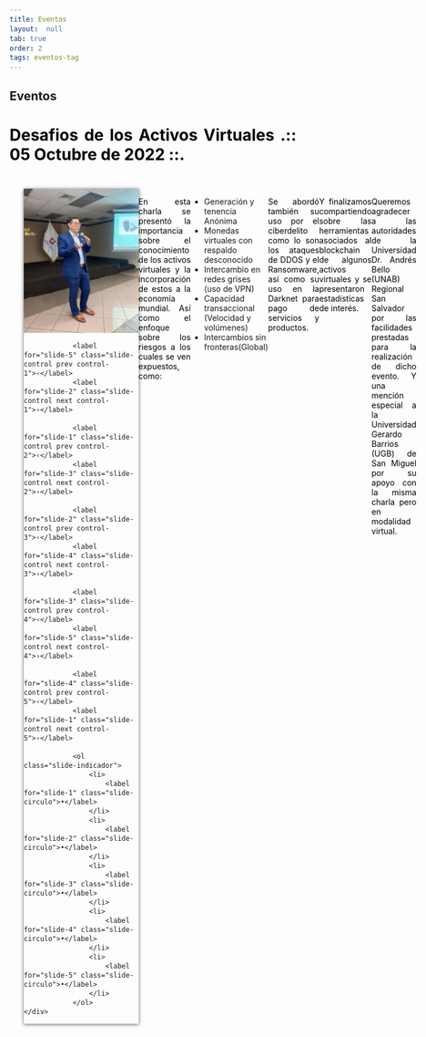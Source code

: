 ```yaml
---
title: Eventos
layout:  null
tab: true
order: 2
tags: eventos-tag
---
```


## Eventos
<!--Eventos por realizar
<img src='assets/images/emailfooter.png' style='text-align:center;'><br>
-->
<!--<div>
<img src='assets/images/under01.jpg' style='float:left;margin:25px;max-width:30%;max-height:30%;'/>
<p style='color:black;text-align:justify;'>
<h1>En espera de informacion</h1>
</p>
</div>-->
<!-- 
<style type="text/css">
  .slider-container {
  display: flex;
  width: 100%;
  height: 100vh;
  overflow-x: scroll;  
  scroll-snap-type: x mandatory;
}

.slider-container img {
  flex: 0 0 100%;
  width: 100%;
  object-fit: cover;
  scroll-snap-align: center;
}
</style>
<h1>OWASP Conociendo los Activos Digitales</h1>
<div class="slider-container">  
  <img
    class="slider-item"
    src='assets/images/01charla01.jpg'
  />
  <img
    class="slider-item"
    src='assets/images/01charla02.jpg'
  />
  <img
    class="slider-item"
    src='assets/images/01charla03.jpg'
	/>
	<img
    class="slider-item"
    src='assets/images/01charla04.jpg'
	/>
	<img
    class="slider-item"
    src='assets/images/01charla05.jpg'
	/>
	
</div> -->
<style>
            .slide {
				float:left;
				display: flex;
				width: 100%;
				height: auto;
                box-shadow: 0px 1px 6px rgba(0, 0, 0, 0.64);
                margin-top: 5px;
				margin:25px;
				max-width:40%;
				max-height:30%;	
            }
            .slide-inner {
                flex: 0 0 100%;
				height: auto;
				width: 100%;
				object-fit: cover;
				position: relative;
                overflow: hidden;                
            }
            .slide-open:checked + .slide-item {
                position: static;
                opacity: 100;
            }
            .slide-item {
                position: absolute;
                opacity: 0;
                -webkit-transition: opacity 0.6s ease-out;
                transition: opacity 0.6s ease-out;
            }
            .slide-item img {
                display: block;
                height: auto;
                max-width: 100%;
				text-align:center;
            }
            .slide-control {
                background: rgba(0, 0, 0, 0.28);
                border-radius: 50%;
                color: #fff;
                cursor: pointer;
                display: none;
                font-size: 40px;
                height: 40px;
                line-height: 35px;
                position: absolute;
                top: 50%;
                -webkit-transform: translate(0, -50%);
                cursor: pointer;
                -ms-transform: translate(0, -50%);
                transform: translate(0, -50%);
                text-align: center;
                width: 40px;
                z-index: 10;
            }
            .slide-control.prev {
                left: 2%;
            }
            .slide-control.next {
                right: 2%;
            }
            .slide-control:hover {
                background: rgba(0, 0, 0, 0.8);
                color: #aaaaaa;
            }
            #slide-1:checked ~ .control-1,
            #slide-2:checked ~ .control-2,
            #slide-3:checked ~ .control-3,
			#slide-4:checked ~ .control-4,
			#slide-5:checked ~ .control-5
			{
                display: block;
            }
            .slide-indicador {
                list-style: none;
                margin: 0;
                padding: 0;
                position: absolute;
                bottom: 2%;
                left: 0;
                right: 0;
                text-align: center;
                z-index: 10;
            }
            .slide-indicador li {
                display: inline-block;
                margin: 0 5px;
            }
            .slide-circulo {
                color: #828282;
                cursor: pointer;
                display: block;
                font-size: 35px;
            }
            .slide-circulo:hover {
                color: #aaaaaa;
            }
			
            #slide-1:checked ~ .control-1 ~ .slide-indicador 
                 li:nth-child(1) .slide-circulo,
            #slide-2:checked ~ .control-2 ~ .slide-indicador 
                  li:nth-child(2) .slide-circulo,
            #slide-3:checked ~ .control-3 ~ .slide-indicador 
                  li:nth-child(3) .slide-circulo, 
			#slide-4:checked ~ .control-4 ~ .slide-indicador 
                  li:nth-child(4) .slide-circulo,	  
			#slide-5:checked ~ .control-5 ~ .slide-indicador 
                  li:nth-child(5) .slide-circulo{
                color: #428bca;
            }
			
            #titulo {
                width: 100%;
                position: absolute;
                padding: 0px;
                margin: 0px auto;
                text-align: center;
                font-size: 27px;
                color: rgba(255, 255, 255, 1);
                font-family: 'Open Sans', sans-serif;
                z-index: 9999;
                text-shadow: 0px 1px 2px rgba(0, 0, 0, 0.33), 
                     -1px 0px 2px rgba(255, 255, 255, 0);
            }
			
</style>
<h1 style='color:black;text-align:justify;'>Desafios de los Activos Virtuales .:: 05 Octubre de 2022 ::.</h1>
<div class="slide">
    <div class="slide-inner">
         <input class="slide-open" type="radio" id="slide-1" 
                  name="slide" aria-hidden="true" hidden="" checked="checked">
            <div class="slide-item">
                    <img src='assets/images/01charla01.jpg'>
            </div>
         <input class="slide-open" type="radio" id="slide-2" 
                 name="slide" aria-hidden="true" hidden="">
            <div class="slide-item">
                    <img src='assets/images/01charla02.jpg'>
            </div>
                <input class="slide-open" type="radio" id="slide-3" 
                      name="slide" aria-hidden="true" hidden="">
                <div class="slide-item">
                    <img src='assets/images/01charla03.jpg'>
                </div>
				<input class="slide-open" type="radio" id="slide-4" 
                      name="slide" aria-hidden="true" hidden="">
                <div class="slide-item">
                    <img src='assets/images/01charla04.jpg'>
                </div>
				<input class="slide-open" type="radio" id="slide-5" 
                      name="slide" aria-hidden="true" hidden="">
                <div class="slide-item">
                    <img src='assets/images/01charla05.jpg'>
                </div>
				
				
				<label for="slide-5" class="slide-control prev control-1">‹</label>
                <label for="slide-2" class="slide-control next control-1">›</label>
				
                <label for="slide-1" class="slide-control prev control-2">‹</label>
                <label for="slide-3" class="slide-control next control-2">›</label>
				
                <label for="slide-2" class="slide-control prev control-3">‹</label>
                <label for="slide-4" class="slide-control next control-3">›</label>
				
				<label for="slide-3" class="slide-control prev control-4">‹</label>
                <label for="slide-5" class="slide-control next control-4">›</label>
				
				<label for="slide-4" class="slide-control prev control-5">‹</label>
                <label for="slide-1" class="slide-control next control-5">›</label>
				
                <ol class="slide-indicador">
                    <li>
                        <label for="slide-1" class="slide-circulo">•</label>
                    </li>
                    <li>
                        <label for="slide-2" class="slide-circulo">•</label>
                    </li>
                    <li>
                        <label for="slide-3" class="slide-circulo">•</label>
                    </li>
					<li>
                        <label for="slide-4" class="slide-circulo">•</label>
                    </li>
					<li>
                        <label for="slide-5" class="slide-circulo">•</label>
                    </li>
                </ol>
    </div>	
</div>
<p style='color:black;text-align:justify;'>
En esta charla se presentó la importancia sobre el conocimiento de los activos virtuales y la incorporación de estos a la economía mundial. Así como el enfoque sobre los riesgos a los cuales se ven expuestos, como:</p>
<ul>
<li>Generación y tenencia Anónima </li>
<li>Monedas virtuales con respaldo desconocido </li>
<li>Intercambio en redes grises (uso de VPN) </li>
<li>Capacidad transaccional (Velocidad y volúmenes) </li>
<li>Intercambios sin fronteras(Global) </li>
</ul>
<p style='color:black;text-align:justify;'>
Se abordó también su uso por el ciberdelito como lo son los ataques de DDOS y el Ransomware, así como su uso en la Darknet para pago de servicios y productos. 
</p>
<p style='color:black;text-align:justify;'>
Y finalizamos compartiendo sobre las herramientas asociados al blockchain de algunos activos virtuales y se presentaron estadísticas de interés.
</p>
<p style='color:black;text-align:justify;'>
Queremos agradecer a las autoridades de la Universidad Dr. Andrés Bello (UNAB) Regional San Salvador por las facilidades prestadas para la realización de dicho evento. Y una mención especial a la Universidad Gerardo Barrios (UGB) de San Miguel por su apoyo con la misma charla pero en modalidad virtual.
</p>  